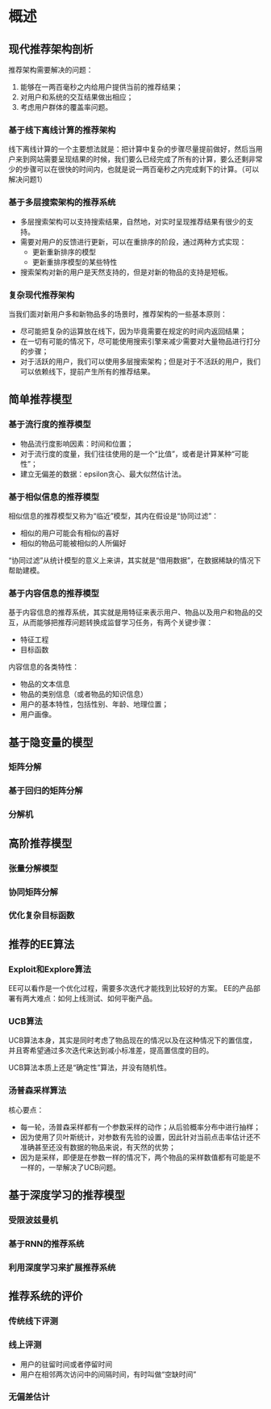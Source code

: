 # 概述
## 现代推荐架构剖析
推荐架构需要解决的问题：
1. 能够在一两百毫秒之内给用户提供当前的推荐结果；
2. 对用户和系统的交互结果做出相应；
3. 考虑用户群体的覆盖率问题。
### 基于线下离线计算的推荐架构
线下离线计算的一个主要想法就是：把计算中复杂的步骤尽量提前做好，然后当用户来到网站需要呈现结果的时候，我们要么已经完成了所有的计算，要么还剩非常少的步骤可以在很快的时间内，也就是说一两百毫秒之内完成剩下的计算。（可以解决问题1）

### 基于多层搜索架构的推荐系统
* 多层搜索架构可以支持搜索结果，自然地，对实时呈现推荐结果有很少的支持。
* 需要对用户的反馈进行更新，可以在重排序的阶段，通过两种方式实现：
    * 更新重新排序的模型
    * 更新重排序模型的某些特性
* 搜索架构对新的用户是天然支持的，但是对新的物品的支持是短板。

### 复杂现代推荐架构
当我们面对新用户多和新物品多的场景时，推荐架构的一些基本原则：
* 尽可能把复杂的运算放在线下，因为毕竟需要在规定的时间内返回结果；
* 在一切有可能的情况下，尽可能使用搜索引擎来减少需要对大量物品进行打分的步骤；
* 对于活跃的用户，我们可以使用多层搜索架构；但是对于不活跃的用户，我们可以依赖线下，提前产生所有的推荐结果。

## 简单推荐模型
### 基于流行度的推荐模型
* 物品流行度影响因素：时间和位置；
* 对于流行度的度量，我们往往使用的是一个“比值”，或者是计算某种“可能性”；
* 建立无偏差的数据：epsilon贪心、最大似然估计法。

### 基于相似信息的推荐模型
相似信息的推荐模型又称为“临近”模型，其内在假设是“协同过滤”：
* 相似的用户可能会有相似的喜好
* 相似的物品可能被相似的人所偏好

“协同过滤”从统计模型的意义上来讲，其实就是“借用数据”，在数据稀缺的情况下帮助建模。

### 基于内容信息的推荐模型
基于内容信息的推荐系统，其实就是用特征来表示用户、物品以及用户和物品的交互，从而能够把推荐问题转换成监督学习任务，有两个关键步骤：
* 特征工程
* 目标函数

内容信息的各类特性：
* 物品的文本信息
* 物品的类别信息（或者物品的知识信息）
* 用户的基本特性，包括性别、年龄、地理位置；
* 用户画像。

## 基于隐变量的模型
### 矩阵分解

### 基于回归的矩阵分解

### 分解机

## 高阶推荐模型
### 张量分解模型
### 协同矩阵分解
### 优化复杂目标函数

## 推荐的EE算法
### Exploit和Explore算法
EE可以看作是一个优化过程，需要多次迭代才能找到比较好的方案。
EE的产品部署有两大难点：如何上线测试、如何平衡产品。

### UCB算法
UCB算法本身，其实是同时考虑了物品现在的情况以及在这种情况下的置信度，并且寄希望通过多次迭代来达到减小标准差，提高置信度的目的。

UCB算法本质上还是“确定性”算法，并没有随机性。

### 汤普森采样算法
核心要点：
* 每一轮，汤普森采样都有一个参数采样的动作；从后验概率分布中进行抽样；
* 因为使用了贝叶斯统计，对参数有先验的设置，因此针对当前点击率估计还不准确甚至还没有数据的物品来说，有天然的优势；
* 因为是采样，即便是在参数一样的情况下，两个物品的采样数值都有可能是不一样的，一举解决了UCB问题。

## 基于深度学习的推荐模型
### 受限波兹曼机
### 基于RNN的推荐系统
### 利用深度学习来扩展推荐系统

## 推荐系统的评价
### 传统线下评测
### 线上评测
* 用户的驻留时间或者停留时间
* 用户在相邻两次访问中的间隔时间，有时叫做“空缺时间”
### 无偏差估计
